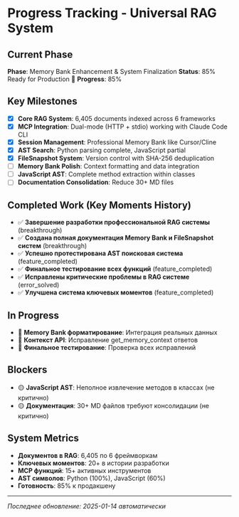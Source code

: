 # Progress Tracking - Universal RAG System

## Current Phase
**Phase**: Memory Bank Enhancement & System Finalization
**Status**: 85% Ready for Production 🚀
**Progress**: 85%

## Key Milestones
- [x] **Core RAG System**: 6,405 documents indexed across 6 frameworks
- [x] **MCP Integration**: Dual-mode (HTTP + stdio) working with Claude Code CLI 
- [x] **Session Management**: Professional Memory Bank like Cursor/Cline
- [x] **AST Search**: Python parsing complete, JavaScript partial
- [x] **FileSnapshot System**: Version control with SHA-256 deduplication
- [ ] **Memory Bank Polish**: Context formatting and data integration
- [ ] **JavaScript AST**: Complete method extraction within classes
- [ ] **Documentation Consolidation**: Reduce 30+ MD files

## Completed Work (Key Moments History)
- ✅ **Завершение разработки профессиональной RAG системы** (breakthrough)
- ✅ **Создана полная документация Memory Bank и FileSnapshot систем** (breakthrough)
- ✅ **Успешно протестирована AST поисковая система** (feature_completed)
- ✅ **Финальное тестирование всех функций** (feature_completed)
- ✅ **Исправлены критические проблемы в RAG системе** (error_solved)
- ✅ **Улучшена система ключевых моментов** (feature_completed)

## In Progress
- 🔄 **Memory Bank форматирование**: Интеграция реальных данных
- 🔄 **Контекст API**: Исправление get_memory_context ответов
- 🔄 **Финальное тестирование**: Проверка всех исправлений

## Blockers
- 🟡 **JavaScript AST**: Неполное извлечение методов в классах (не критично)
- 🟡 **Документация**: 30+ MD файлов требуют консолидации (не критично)

## System Metrics
- **Документов в RAG**: 6,405 по 6 фреймворкам
- **Ключевых моментов**: 20+ в истории разработки
- **MCP функций**: 15+ активных инструментов
- **AST символов**: Python (100%), JavaScript (60%)
- **Готовность**: 85% к продакшену

---
*Последнее обновление: 2025-01-14 автоматически*
